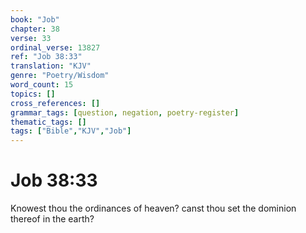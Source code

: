 ```yaml
---
book: "Job"
chapter: 38
verse: 33
ordinal_verse: 13827
ref: "Job 38:33"
translation: "KJV"
genre: "Poetry/Wisdom"
word_count: 15
topics: []
cross_references: []
grammar_tags: [question, negation, poetry-register]
thematic_tags: []
tags: ["Bible","KJV","Job"]
---
```


# Job 38:33

Knowest thou the ordinances of heaven? canst thou set the dominion thereof in the earth?
